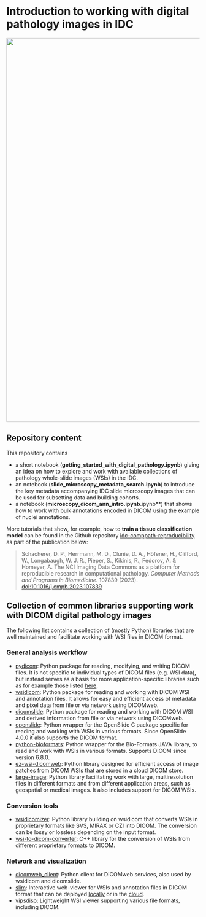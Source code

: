 # Introduction to working with digital pathology images in IDC
<img src="https://github.com/ImagingDataCommons/IDC-Tutorials/releases/download/0.20.0/patho_images.jpeg" width="1000"/>

## Repository content
This repository contains 
* a short notebook (**getting_started_with_digital_pathology.ipynb**) giving an idea on how to explore and work with available collections of pathology whole-slide images (WSIs) in the IDC. 
* an notebook (**slide_microscopy_metadata_search.ipynb**) to introduce the key metadata accompanying IDC slide microscopy images that can be used for subsetting data and building cohorts.
* a notebook (**microscopy_dicom_ann_intro.ipynb**.ipynb**) that shows how to work with bulk annotations encoded in DICOM using the example of nuclei annotations. 

More tutorials that show, for example, how to **train a tissue classification model** can be found in the Github repository [idc-comppath-reproducibility](https://github.com/ImagingDataCommons/idc-comppath-reproducibility) as part of the publication below:

> Schacherer, D. P., Herrmann, M. D., Clunie, D. A., Höfener, H., Clifford, W., Longabaugh, W. J. R., Pieper, S., Kikinis, R., Fedorov, A. & Homeyer, A. The NCI Imaging Data Commons as a platform for reproducible research in computational pathology. _Computer Methods and Programs in Biomedicine_. 107839 (2023). [doi:10.1016/j.cmpb.2023.107839](https://doi.org/10.1016/j.cmpb.2023.107839)


## Collection of common libraries supporting work with DICOM digital pathology images 
The following list contains a collection of (mostly Python) libraries that are well maintained and facilitate working with WSI files in DICOM format. 

### General analysis workflow
* [pydicom](https://github.com/pydicom/pydicom): Python package for reading, modifying, and writing DICOM files. It is not specific to individual types of DICOM files (e.g. WSI data), but instead serves as a basis for more application-specific libraries such as for example those listed [here](https://github.com/pydicom).  
* [wsidicom](https://github.com/imi-bigpicture/wsidicom): Python package for reading and working with DICOM WSI and annotation files. It allows for easy and efficient access of metadata and pixel data from file or via network using DICOMweb.
* [dicomslide](https://github.com/ImagingDataCommons/dicomslide): Python package for reading and working with DICOM WSI and derived information from file or via network using DICOMweb. 
* [openslide](https://pypi.org/project/openslide-python/): Python wrapper for the OpenSlide C package specific for reading and working with WSIs in various formats. Since OpenSlide 4.0.0 it also supports the DICOM format.
* [python-bioformats](https://github.com/CellProfiler/python-bioformats/tree/master): Python wrapper for the Bio-Formats JAVA library, to read and work with WSIs in various formats. Supports DICOM since version 6.8.0.
* [ez-wsi-dicomweb](https://github.com/GoogleCloudPlatform/EZ-WSI-DICOMweb): Python library designed for efficient access of image patches from DICOM WSIs that are stored in a cloud DICOM store. 
* [large-image](https://github.com/girder/large_image): Python library facilitating work with large, multiresolution files in different formats and from different application areas, such as geospatial or medical images. It also includes support for DICOM WSIs.

### Conversion tools
* [wsidicomizer](https://github.com/imi-bigpicture/wsidicomizer): Python library building on wsidicom that converts WSIs in proprietary formats like SVS, MIRAX or CZI into DICOM. The conversion can be lossy or lossless depending on the input format.
* [wsi-to-dicom-converter](https://github.com/GoogleCloudPlatform/wsi-to-dicom-converter): C++ library for the conversion of WSIs from different proprietary formats to DICOM.

### Network and visualization 
* [dicomweb_client](https://github.com/ImagingDataCommons/dicomweb-client): Python client for DICOMweb services, also used by wsidicom and dicomslide.
* [slim](https://github.com/ImagingDataCommons/idc-slim): Interactive web-viewer for WSIs and annotation files in DICOM format that can be deployed [locally](https://github.com/ImagingDataCommons/slim) or in the [cloud](https://tinyurl.com/idc-slim-gcp).
* [vipsdisp](https://github.com/jcupitt/vipsdisp): Lightweight WSI viewer supporting various file formats, including DICOM. 

